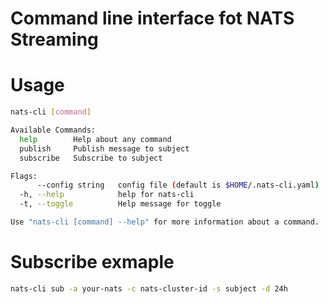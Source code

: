 # Command line interface fot NATS Streaming
# Usage
```bash
nats-cli [command]

Available Commands:
  help        Help about any command
  publish     Publish message to subject
  subscribe   Subscribe to subject

Flags:
      --config string   config file (default is $HOME/.nats-cli.yaml)
  -h, --help            help for nats-cli
  -t, --toggle          Help message for toggle

Use "nats-cli [command] --help" for more information about a command.
```

# Subscribe exmaple
```bash
nats-cli sub -a your-nats -c nats-cluster-id -s subject -d 24h
```
